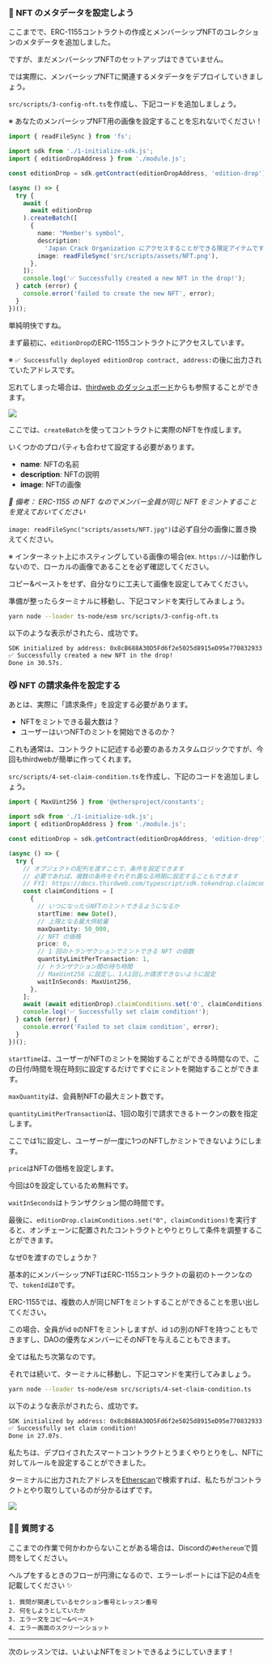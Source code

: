 ### 👾 NFT のメタデータを設定しよう

ここまでで、ERC-1155コントラクトの作成とメンバーシップNFTのコレクションのメタデータを追加しました。

ですが、まだメンバーシップNFTのセットアップはできていません。

では実際に、メンバーシップNFTに関連するメタデータをデプロイしていきましょう。

`src/scripts/3-config-nft.ts`を作成し、下記コードを追加しましょう。

※ あなたのメンバーシップNFT用の画像を設定することを忘れないでください！

```typescript
import { readFileSync } from 'fs';

import sdk from './1-initialize-sdk.js';
import { editionDropAddress } from './module.js';

const editionDrop = sdk.getContract(editionDropAddress, 'edition-drop');

(async () => {
  try {
    await (
      await editionDrop
    ).createBatch([
      {
        name: "Member's symbol",
        description:
          'Japan Crack Organization にアクセスすることができる限定アイテムです',
        image: readFileSync('src/scripts/assets/NFT.png'),
      },
    ]);
    console.log('✅ Successfully created a new NFT in the drop!');
  } catch (error) {
    console.error('failed to create the new NFT', error);
  }
})();
```

単純明快ですね。

まず最初に、`editionDrop`のERC-1155コントラクトにアクセスしています。

※ `✅ Successfully deployed editionDrop contract, address:`の後に出力されていたアドレスです。

忘れてしまった場合は、[thirdweb のダッシュボード](https://thirdweb.com/dashboard)からも参照することができます。

![](/public/images/ETH-DAO/section-2/2_3_1.png)

ここでは、`createBatch`を使ってコントラクトに実際のNFTを作成します。

いくつかのプロパティも合わせて設定する必要があります。

- **name**: NFTの名前
- **description**: NFTの説明
- **image**: NFTの画像

_📝 備考： ERC-1155 の NFT なのでメンバー全員が同じ NFT をミントすることを覚えておいてください_

`image: readFileSync("scripts/assets/NFT.jpg")`は必ず自分の画像に置き換えてください。

※ インターネット上にホスティングしている画像の場合(ex. `https://~`)は動作しないので、ローカルの画像であることを必ず確認してください。

コピー&ペーストをせず、自分なりに工夫して画像を設定してみてください。

準備が整ったらターミナルに移動し、下記コマンドを実行してみましょう。

```bash
yarn node --loader ts-node/esm src/scripts/3-config-nft.ts
```

以下のような表示がされたら、成功です。

```bash
SDK initialized by address: 0x8cB688A30D5Fd6f2e5025d8915eD95e770832933
✅ Successfully created a new NFT in the drop!
Done in 30.57s.
```


### 😼 NFT の請求条件を設定する

あとは、実際に「請求条件」を設定する必要があります。

- NFTをミントできる最大数は？
- ユーザーはいつNFTのミントを開始できるのか？

これも通常は、コントラクトに記述する必要のあるカスタムロジックですが、今回もthirdwebが簡単に作ってくれます。

`src/scripts/4-set-claim-condition.ts`を作成し、下記のコードを追加しましょう。

```typescript
import { MaxUint256 } from '@ethersproject/constants';

import sdk from './1-initialize-sdk.js';
import { editionDropAddress } from './module.js';

const editionDrop = sdk.getContract(editionDropAddress, 'edition-drop');

(async () => {
  try {
    // オブジェクトの配列を渡すことで、条件を設定できます
    // 必要であれば、複数の条件をそれぞれ異なる時期に設定することもできます
    // FYI: https://docs.thirdweb.com/typescript/sdk.tokendrop.claimconditions#tokendropclaimconditions-property
    const claimConditions = [
      {
        // いつになったらNFTのミントできるようになるか
        startTime: new Date(),
        // 上限となる最大供給量
        maxQuantity: 50_000,
        // NFT の価格
        price: 0,
        // 1 回のトランザクションでミントできる NFT の個数
        quantityLimitPerTransaction: 1,
        // トランザクション間の待ち時間
        // MaxUint256 に設定し、1人1回しか請求できないように設定
        waitInSeconds: MaxUint256,
      },
    ];
    await (await editionDrop).claimConditions.set('0', claimConditions);
    console.log('✅ Successfully set claim condition!');
  } catch (error) {
    console.error('Failed to set claim condition', error);
  }
})();

```

`startTime`は、ユーザーがNFTのミントを開始することができる時間なので、この日付/時間を現在時刻に設定するだけですぐにミントを開始することができます。

`maxQuantity`は、会員制NFTの最大ミント数です。

`quantityLimitPerTransaction`は、1回の取引で請求できるトークンの数を指定します。

ここでは1に設定し、ユーザーが一度に1つのNFTしかミントできないようにします。

`price`はNFTの価格を設定します。

今回は0を設定しているため無料です。

`waitInSeconds`はトランザクション間の時間です。

最後に、`editionDrop.claimConditions.set("0", claimConditions)`を実行すると、オンチェーンに配置されたコントラクトとやりとりして条件を調整することができます。

なぜ0を渡すのでしょうか？

基本的にメンバーシップNFTはERC-1155コントラクトの最初のトークンなので、`tokenId`は`0`です。

ERC-1155では、複数の人が同じNFTをミントすることができることを思い出してください。

この場合、全員がid `0`のNFTをミントしますが、id `1`の別のNFTを持つこともできますし、DAOの優秀なメンバーにそのNFTを与えることもできます。

全ては私たち次第なのです。

それでは続いて、ターミナルに移動し、下記コマンドを実行してみましょう。

```bash
yarn node --loader ts-node/esm src/scripts/4-set-claim-condition.ts
```

以下のような表示がされたら、成功です。

```bash
SDK initialized by address: 0x8cB688A30D5Fd6f2e5025d8915eD95e770832933
✅ Successfully set claim condition!
Done in 27.07s.
```

私たちは、デプロイされたスマートコントラクトとうまくやりとりをし、NFTに対してルールを設定することができました。

ターミナルに出力されたアドレスを[Etherscan](https://sepolia.etherscan.io/)で検索すれば、私たちがコントラクトとやり取りしているのが分かるはずです。

![](/public/images/ETH-DAO/section-2/2_3_2.png)


### 🙋‍♂️ 質問する

ここまでの作業で何かわからないことがある場合は、Discordの`#ethereum`で質問をしてください。

ヘルプをするときのフローが円滑になるので、エラーレポートには下記の4点を記載してください ✨

```
1. 質問が関連しているセクション番号とレッスン番号
2. 何をしようとしていたか
3. エラー文をコピー&ペースト
4. エラー画面のスクリーンショット
```

---

次のレッスンでは、いよいよNFTをミントできるようにしていきます！
